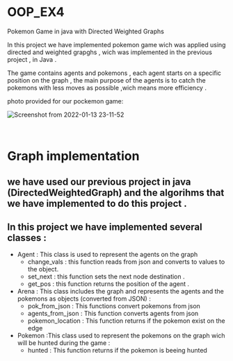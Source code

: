 # OOP_EX4
Pokemon Game in java with Directed Weighted Graphs

In this project we have implemented pokemon game wich was applied using directed and weighted grapghs , wich was implemented in the previous project , in Java . </br>

The game contains agents and pokemons , each agent starts on a specific position on the graph , the main purpose of the agents is to catch the pokemons with less moves as possible ,wich means more efficiency .

photo provided for our pockemon game: </br>

![Screenshot from 2022-01-13 23-11-52](https://user-images.githubusercontent.com/94143804/149411011-1a6d202f-50c8-447c-bb81-cdaeb890104a.png)

</br>

# Graph implementation 
## we have used our previous project in java (DirectedWeightedGraph) and the algorihms that we have implemented to do this project .</br> 

## In this project we have implemented several classes : </br>
 - Agent : This class is used to represent the agents on the graph </br>
   - change_vals : this function reads from json and converts to values to the object.</br>
   - set_next : this function sets the next node destination .</br>
   - get_pos : this function returns the position of the agent .</br>
 - Arena : This class includes the graph and represents the agents and the pokemons as objects (converted from JSON) : </br>
   - pok_from_json : This functions convert pokemons from json </br>
   - agents_from_json : This function converts agents from json </br>
   - pokemon_location : This function returns if the pokemon exist on the edge </br>
 - Pokemon :This class used to represent the pokemons on the graph wich will be hunted during the game : </br>
   - hunted : This function returns if the pokemon is beeing hunted </br>
